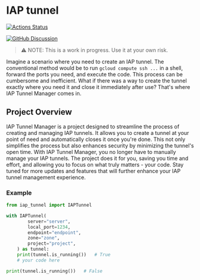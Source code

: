 # IAP tunnel

[![Actions Status][actions-badge]][actions-link]
<!-- [![Documentation Status][rtd-badge]][rtd-link] -->

<!-- [![PyPI version][pypi-version]][pypi-link] -->
<!-- [![Conda-Forge][conda-badge]][conda-link] -->
<!-- [![PyPI platforms][pypi-platforms]][pypi-link] -->

[![GitHub Discussion][github-discussions-badge]][github-discussions-link]

<!-- SPHINX-START -->

<!-- prettier-ignore-start -->
[actions-badge]:            https://github.com/mmngreco/iap_tunnel/workflows/CI/badge.svg
[actions-link]:             https://github.com/mmngreco/iap_tunnel/actions
[conda-badge]:              https://img.shields.io/conda/vn/conda-forge/iap_tunnel
[conda-link]:               https://github.com/conda-forge/iap_tunnel-feedstock
[github-discussions-badge]: https://img.shields.io/static/v1?label=Discussions&message=Ask&color=blue&logo=github
[github-discussions-link]:  https://github.com/mmngreco/iap_tunnel/discussions
[pypi-link]:                https://pypi.org/project/iap_tunnel/
[pypi-platforms]:           https://img.shields.io/pypi/pyversions/iap_tunnel
[pypi-version]:             https://img.shields.io/pypi/v/iap_tunnel
[rtd-badge]:                https://readthedocs.org/projects/iap_tunnel/badge/?version=latest
[rtd-link]:                 https://iap_tunnel.readthedocs.io/en/latest/?badge=latest

<!-- prettier-ignore-end -->

> ⚠️ NOTE: This is a work in progress. Use it at your own risk.

Imagine a scenario where you need to create an IAP tunnel. The conventional
method would be to run `gcloud compute ssh ...` in a shell, forward the ports
you need, and execute the code. This process can be cumbersome and inefficient.
What if there was a way to create the tunnel exactly where you need it and
close it immediately after use? That's where IAP Tunnel Manager comes in.

## Project Overview

IAP Tunnel Manager is a project designed to streamline the process of creating
and managing IAP tunnels. It allows you to create a tunnel at your point of
need and automatically closes it once you're done. This not only simplifies the
process but also enhances security by minimizing the tunnel's open time. With
IAP Tunnel Manager, you no longer have to manually manage your IAP tunnels. The
project does it for you, saving you time and effort, and allowing you to focus
on what truly matters - your code. Stay tuned for more updates and features
that will further enhance your IAP tunnel management experience.


### Example

```python
from iap_tunnel import IAPTunnel

with IAPTunnel(
        server="server",
        local_port=1234,
        endpoint="endpoint",
        zone="zone",
        project="project",
    ) as tunnel:
    print(tunnel.is_running())   # True
    # your code here

print(tunnel.is_running())   # False
```
